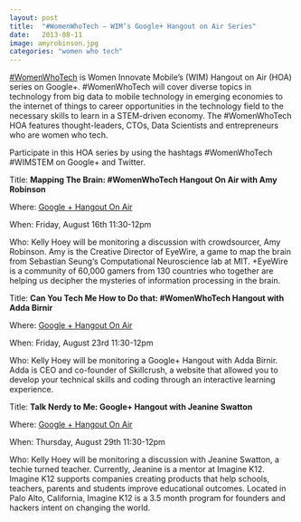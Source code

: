 ```yaml
---
layout: post
title:  "#WomenWhoTech – WIM’s Google+ Hangout on Air Series"
date:   2013-08-11
image: amyrobinson.jpg
categories: "women who tech"
---
```


[\#WomenWhoTech](https://plus.google.com/u/0/events) is Women Innovate Mobile’s (WIM) Hangout on Air (HOA) series on Google+. \#WomenWhoTech will cover diverse topics in technology from big data to mobile technology in emerging economies to the internet of things to career opportunities in the technology field to the necessary skills to learn in a STEM-driven economy. The \#WomenWhoTech HOA features thought-leaders, CTOs, Data Scientists and entrepreneurs who are women who tech. 

 

Participate in this HOA series by using the hashtags #WomenWhoTech #WIMSTEM on Google+ and Twitter.

 

Title: **Mapping The Brain: #WomenWhoTech Hangout On Air with Amy Robinson**

 

Where: [Google + Hangout On Air](https://plus.google.com/u/0/events/cl4c5kb2uk98r84i1n3go3e7728)

 

When: Friday, August 16th 11:30-12pm

 

Who: Kelly Hoey will be monitoring a discussion with crowdsourcer, Amy Robinson. Amy is the Creative Director of EyeWire, a game to map the brain from Sebastian Seung‘s Computational Neuroscience lab at MIT. +EyeWire is a community of 60,000 gamers from 130 countries who together are helping us decipher the mysteries of information processing in the brain.

 

 

Title: **Can You Tech Me How to Do that: #WomenWhoTech Hangout with Adda Birnir**

 

Where: [Google + Hangout On Air](https://plus.google.com/u/0/events/cpqmuf1i82eosqiepd0q32p7t1k)

 

When: Friday, August 23rd 11:30-12pm

 

Who: Kelly Hoey will be monitoring a Google+ Hangout with Adda Birnir. Adda is CEO and co-founder of Skillcrush,  a website that allowed you to develop your technical skills and coding through an interactive learning experience. 

 

 

Title: **Talk Nerdy to Me: Google+ Hangout with Jeanine Swatton**

 

Where: [Google + Hangout On Air](https://plus.google.com/u/0/events/ceph0no05emo3jjm0kvjhrfasvo)

 

When: Thursday, August 29th 11:30-12pm

 

Who: Kelly Hoey will be monitoring a discussion with Jeanine Swatton, a techie turned teacher. Currently, Jeanine is a mentor at Imagine K12. Imagine K12 supports companies creating products that help schools, teachers, parents and students improve educational outcomes. Located in Palo Alto, California, Imagine K12 is a 3.5 month program for founders and hackers intent on changing the world.

